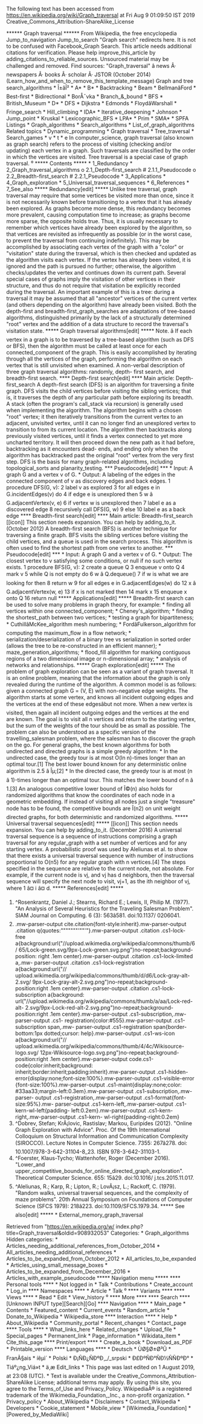 The following text has been accessed from https://en.wikipedia.org/wiki/Graph_traversal at Fri Aug 9 01:09:50 IST 2019
Creative_Commons_Attribution-ShareAlike_License




















****** Graph traversal ******
From Wikipedia, the free encyclopedia
Jump_to_navigation Jump_to_search
"Graph search" redirects here. It is not to be confused with Facebook_Graph
Search.
 This article needs additional citations for verification. Please help improve_this_article by
 adding_citations_to_reliable_sources. Unsourced material may be challenged and removed.
 Find sources: "Graph_traversal" â news Â· newspapers Â· books Â· scholar Â· JSTOR (October
 2014)(Learn_how_and_when_to_remove_this_template_message)
Graph and tree
search_algorithms
    * Î±âÎ²
    * A*
    * B*
    * Backtracking
    * Beam
    * BellmanâFord
    * Best-first
    * Bidirectional
    * BorÅ¯vka
    * Branch_&_bound
    * BFS
    * British_Museum
    * D*
    * DFS
    * Dijkstra
    * Edmonds
    * FloydâWarshall
    * Fringe_search
    * Hill_climbing
    * IDA*
    * Iterative_deepening
    * Johnson
    * Jump_point
    * Kruskal
    * Lexicographic_BFS
    * LPA*
    * Prim
    * SMA*
    * SPFA
Listings
    * Graph_algorithms
    * Search_algorithms
    * List_of_graph_algorithms
Related topics
    * Dynamic_programming
    * Graph traversal
    * Tree_traversal
    * Search_games
    * v
    * t
    * e
In computer_science, graph traversal (also known as graph search) refers to the
process of visiting (checking and/or updating) each vertex in a graph. Such
traversals are classified by the order in which the vertices are visited. Tree
traversal is a special case of graph traversal.
⁰
***** Contents *****
    * 1_Redundancy
    * 2_Graph_traversal_algorithms
          o 2.1_Depth-first_search
                # 2.1.1_Pseudocode
          o 2.2_Breadth-first_search
                # 2.2.1_Pseudocode
    * 3_Applications
    * 4_Graph_exploration
    * 5_Universal_traversal_sequences
    * 6_References
    * 7_See_also
***** Redundancy[edit] *****
Unlike tree traversal, graph traversal may require that some vertices be
visited more than once, since it is not necessarily known before transitioning
to a vertex that it has already been explored. As graphs become more dense,
this redundancy becomes more prevalent, causing computation time to increase;
as graphs become more sparse, the opposite holds true.
Thus, it is usually necessary to remember which vertices have already been
explored by the algorithm, so that vertices are revisited as infrequently as
possible (or in the worst case, to prevent the traversal from continuing
indefinitely). This may be accomplished by associating each vertex of the graph
with a "color" or "visitation" state during the traversal, which is then
checked and updated as the algorithm visits each vertex. If the vertex has
already been visited, it is ignored and the path is pursued no further;
otherwise, the algorithm checks/updates the vertex and continues down its
current path.
Several special cases of graphs imply the visitation of other vertices in their
structure, and thus do not require that visitation be explicitly recorded
during the traversal. An important example of this is a tree: during a
traversal it may be assumed that all "ancestor" vertices of the current vertex
(and others depending on the algorithm) have already been visited. Both the
depth-first and breadth-first_graph_searches are adaptations of tree-based
algorithms, distinguished primarily by the lack of a structurally determined
"root" vertex and the addition of a data structure to record the traversal's
visitation state.
***** Graph traversal algorithms[edit] *****
Note. â If each vertex in a graph is to be traversed by a tree-based
algorithm (such as DFS or BFS), then the algorithm must be called at least once
for each connected_component of the graph. This is easily accomplished by
iterating through all the vertices of the graph, performing the algorithm on
each vertex that is still unvisited when examined.
A non-verbal description of three graph traversal algorithms: randomly, depth-
first search, and breadth-first search.
**** Depth-first search[edit] ****
Main article: Depth-first_search
A depth-first search (DFS) is an algorithm for traversing a finite graph. DFS
visits the child vertices before visiting the sibling vertices; that is, it
traverses the depth of any particular path before exploring its breadth. A
stack (often the program's call_stack via recursion) is generally used when
implementing the algorithm.
The algorithm begins with a chosen "root" vertex; it then iteratively
transitions from the current vertex to an adjacent, unvisited vertex, until it
can no longer find an unexplored vertex to transition to from its current
location. The algorithm then backtracks along previously visited vertices,
until it finds a vertex connected to yet more uncharted territory. It will then
proceed down the new path as it had before, backtracking as it encounters dead-
ends, and ending only when the algorithm has backtracked past the original
"root" vertex from the very first step.
DFS is the basis for many graph-related algorithms, including topological_sorts
and planarity_testing.
*** Pseudocode[edit] ***
    * Input: A graph G and a vertex v of G.
    * Output: A labeling of the edges in the connected component of v as
      discovery edges and back edges.
1 procedure DFS(G, v):
2     label v as explored
3     for all edges e in G.incidentEdges(v) do
4         if edge e is unexplored then
5             w â G.adjacentVertex(v, e)
6             if vertex w is unexplored then
7                 label e as a discovered edge
8                 recursively call DFS(G, w)
9             else
10               label e as a back edge
**** Breadth-first search[edit] ****
Main article: Breadth-first_search
[[icon]] This section needs expansion. You can help by adding_to_it. (October
         2012)
A breadth-first search (BFS) is another technique for traversing a finite
graph. BFS visits the sibling vertices before visiting the child vertices, and
a queue is used in the search process. This algorithm is often used to find the
shortest path from one vertex to another.
*** Pseudocode[edit] ***
    * Input: A graph G and a vertex v of G.
    * Output: The closest vertex to v satisfying some conditions, or null if no
      such vertex exists.
1 procedure BFS(G, v):
2     create a queue Q
3     enqueue v onto Q
4     mark v
5     while Q is not empty do
6         w â Q.dequeue()
7         if w is what we are looking for then
8             return w
9         for all edges e in G.adjacentEdges(w) do
12            x â G.adjacentVertex(w, e)
13            if x is not marked then
14                mark x
15                enqueue x onto Q
16     return null
***** Applications[edit] *****
Breadth-first search can be used to solve many problems in graph theory, for
example:
    * finding all vertices within one connected_component;
    * Cheney's_algorithm;
    * finding the shortest_path between two vertices;
    * testing a graph for bipartiteness;
    * CuthillâMcKee_algorithm mesh numbering;
    * FordâFulkerson_algorithm for computing the maximum_flow in a flow
      network;
    * serialization/deserialization of a binary tree vs serialization in sorted
      order (allows the tree to be re-constructed in an efficient manner);
    * maze_generation_algorithms;
    * flood_fill algorithm for marking contiguous regions of a two dimensional
      image or n-dimensional array;
    * analysis of networks and relationships.
***** Graph exploration[edit] *****
The problem of graph exploration can be seen as a variant of graph traversal.
It is an online problem, meaning that the information about the graph is only
revealed during the runtime of the algorithm. A common model is as follows:
given a connected graph G = (V, E) with non-negative edge weights. The
algorithm starts at some vertex, and knows all incident outgoing edges and the
vertices at the end of these edgesâbut not more. When a new vertex is
visited, then again all incident outgoing edges and the vertices at the end are
known. The goal is to visit all n vertices and return to the starting vertex,
but the sum of the weights of the tour should be as small as possible. The
problem can also be understood as a specific version of the travelling_salesman
problem, where the salesman has to discover the graph on the go.
For general graphs, the best known algorithms for both undirected and directed
graphs is a simple greedy algorithm:
    * In the undirected case, the greedy tour is at most O(ln n)-times longer
      than an optimal tour.[1] The best lower bound known for any deterministic
      online algorithm is 2.5 â Îµ;[2]
    * In the directed case, the greedy tour is at most (n â 1)-times longer
      than an optimal tour. This matches the lower bound of n â 1.[3] An
      analogous competitive lower bound of Î©(n) also holds for randomized
      algorithms that know the coordinates of each node in a geometric
      embedding. If instead of visiting all nodes just a single "treasure" node
      has to be found, the competitive bounds are Î(n2) on unit weight
      directed graphs, for both deterministic and randomized algorithms.
***** Universal traversal sequences[edit] *****
[[icon]] This section needs expansion. You can help by adding_to_it. (December
         2016)
A universal traversal sequence is a sequence of instructions comprising a graph
traversal for any regular_graph with a set number of vertices and for any
starting vertex. A probabilistic proof was used by Aleliunas et al. to show
that there exists a universal traversal sequence with number of instructions
proportional to O(n5) for any regular graph with n vertices.[4] The steps
specified in the sequence are relative to the current node, not absolute. For
example, if the current node is vj, and vj has d neighbors, then the traversal
sequence will specify the next node to visit, vj+1, as the ith neighbor of vj,
where 1 â¤ i â¤ d.
***** References[edit] *****
   1. ^Rosenkrantz, Daniel J.; Stearns, Richard E.; Lewis, II, Philip M.
      (1977). "An Analysis of Several Heuristics for the Traveling Salesman
      Problem". SIAM Journal on Computing. 6 (3): 563â581. doi:10.1137/
      0206041.
   2. .mw-parser-output cite.citation{font-style:inherit}.mw-parser-output
      .citation q{quotes:"\"""\"""'""'"}.mw-parser-output .citation .cs1-lock-
      free a{background:url("//upload.wikimedia.org/wikipedia/commons/thumb/6/
      65/Lock-green.svg/9px-Lock-green.svg.png")no-repeat;background-position:
      right .1em center}.mw-parser-output .citation .cs1-lock-limited a,.mw-
      parser-output .citation .cs1-lock-registration a{background:url("//
      upload.wikimedia.org/wikipedia/commons/thumb/d/d6/Lock-gray-alt-2.svg/
      9px-Lock-gray-alt-2.svg.png")no-repeat;background-position:right .1em
      center}.mw-parser-output .citation .cs1-lock-subscription a{background:
      url("//upload.wikimedia.org/wikipedia/commons/thumb/a/aa/Lock-red-alt-
      2.svg/9px-Lock-red-alt-2.svg.png")no-repeat;background-position:right
      .1em center}.mw-parser-output .cs1-subscription,.mw-parser-output .cs1-
      registration{color:#555}.mw-parser-output .cs1-subscription span,.mw-
      parser-output .cs1-registration span{border-bottom:1px dotted;cursor:
      help}.mw-parser-output .cs1-ws-icon a{background:url("//
      upload.wikimedia.org/wikipedia/commons/thumb/4/4c/Wikisource-logo.svg/
      12px-Wikisource-logo.svg.png")no-repeat;background-position:right .1em
      center}.mw-parser-output code.cs1-code{color:inherit;background:
      inherit;border:inherit;padding:inherit}.mw-parser-output .cs1-hidden-
      error{display:none;font-size:100%}.mw-parser-output .cs1-visible-error
      {font-size:100%}.mw-parser-output .cs1-maint{display:none;color:
      #33aa33;margin-left:0.3em}.mw-parser-output .cs1-subscription,.mw-parser-
      output .cs1-registration,.mw-parser-output .cs1-format{font-size:95%}.mw-
      parser-output .cs1-kern-left,.mw-parser-output .cs1-kern-wl-left{padding-
      left:0.2em}.mw-parser-output .cs1-kern-right,.mw-parser-output .cs1-kern-
      wl-right{padding-right:0.2em}
   3. ^Dobrev, Stefan; KrÃ¡lovic, Rastislav; Markou, Euripides (2012). "Online
      Graph Exploration with Advice". Proc. Of the 19th International
      Colloquium on Structural Information and Communication Complexity
      (SIROCCO). Lecture Notes in Computer Science. 7355: 267â278. doi:
      10.1007/978-3-642-31104-8_23. ISBN 978-3-642-31103-1.
   4. ^Foerster, Klaus-Tycho; Wattenhofer, Roger (December 2016). "Lower_and
      upper_competitive_bounds_for_online_directed_graph_exploration".
      Theoretical Computer Science. 655: 15â29. doi:10.1016/
      j.tcs.2015.11.017.
   5. ^Aleliunas, R.; Karp, R.; Lipton, R.; LovÃ¡sz, L.; Rackoff, C. (1979).
      "Random walks, universal traversal sequences, and the complexity of maze
      problems". 20th Annual Symposium on Foundations of Computer Science (SFCS
      1979): 218â223. doi:10.1109/SFCS.1979.34.
***** See also[edit] *****
    * External_memory_graph_traversal

Retrieved from "https://en.wikipedia.org/w/
index.php?title=Graph_traversal&oldid=908932053"
Categories:
    * Graph_algorithms
Hidden categories:
    * Articles_needing_additional_references_from_October_2014
    * All_articles_needing_additional_references
    * Articles_to_be_expanded_from_October_2012
    * All_articles_to_be_expanded
    * Articles_using_small_message_boxes
    * Articles_to_be_expanded_from_December_2016
    * Articles_with_example_pseudocode
***** Navigation menu *****
**** Personal tools ****
    * Not logged in
    * Talk
    * Contributions
    * Create_account
    * Log_in
**** Namespaces ****
    * Article
    * Talk
⁰
**** Variants ****
**** Views ****
    * Read
    * Edit
    * View_history
⁰
**** More ****
**** Search ****
[Unknown INPUT type][Search][Go]
**** Navigation ****
    * Main_page
    * Contents
    * Featured_content
    * Current_events
    * Random_article
    * Donate_to_Wikipedia
    * Wikipedia_store
**** Interaction ****
    * Help
    * About_Wikipedia
    * Community_portal
    * Recent_changes
    * Contact_page
**** Tools ****
    * What_links_here
    * Related_changes
    * Upload_file
    * Special_pages
    * Permanent_link
    * Page_information
    * Wikidata_item
    * Cite_this_page
**** Print/export ****
    * Create_a_book
    * Download_as_PDF
    * Printable_version
**** Languages ****
    * Deutsch
    * ÙØ§Ø±Ø³Û
    * FranÃ§ais
    * íêµ­ì´
    * Polski
    * Ð¡ÑÐ¿ÑÐºÐ¸_/_srpski
    * Ð£ÐºÑÐ°ÑÐ½ÑÑÐºÐ°
    * Tiáº¿ng_Viá»t
    * ä¸­æ
Edit_links
    * This page was last edited on 1 August 2019, at 23:08 (UTC).
    * Text is available under the Creative_Commons_Attribution-ShareAlike
      License; additional terms may apply. By using this site, you agree to the
      Terms_of_Use and Privacy_Policy. WikipediaÂ® is a registered trademark of
      the Wikimedia_Foundation,_Inc., a non-profit organization.
    * Privacy_policy
    * About_Wikipedia
    * Disclaimers
    * Contact_Wikipedia
    * Developers
    * Cookie_statement
    * Mobile_view
    * [Wikimedia_Foundation]
    * [Powered_by_MediaWiki]
